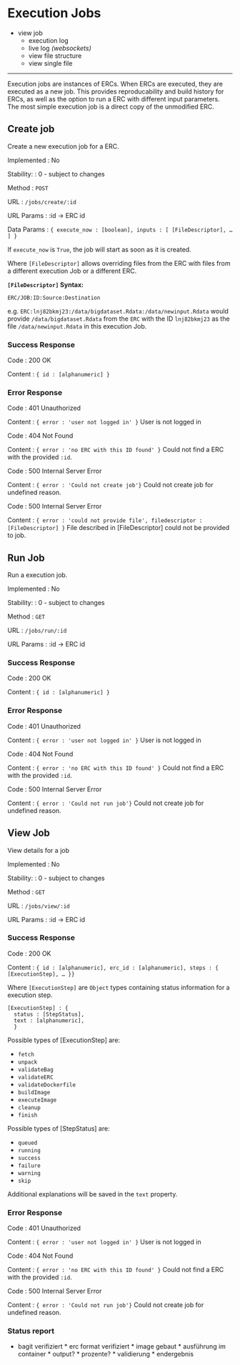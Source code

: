 # Execution Jobs

* view job
  * execution log
  * live log _(websockets)_
  * view file structure
  * view single file

---


Execution jobs are instances of ERCs. When ERCs are executed, they are executed
as a new job. This provides reproducability and build history for ERCs, as well
as the option to run a ERC with different input parameters. The most simple
execution job is a direct copy of the unmodified ERC.

## Create job

Create a new execution job for a ERC.

Implemented
: No

Stability:
: 0 - subject to changes

Method
: `POST`

URL
: `/jobs/create/:id`

URL Params
: :id → ERC id

Data Params
: ```{ execute_now : [boolean], inputs : [ [FileDescriptor], … ] }```

If `execute_now` is `True`, the job will start as soon as it is created.

Where `[FileDescriptor]` allows overriding files from the ERC with files
from a different execution Job or a different ERC.

__`[FileDescriptor]` Syntax:__
```
ERC/JOB:ID:Source:Destination
```

e.g. `ERC:lnj82bkmj23:/data/bigdataset.Rdata:/data/newinput.Rdata` would provide
`/data/bigdataset.Rdata` from the `ERC` with the ID `lnj82bkmj23` as the file
`/data/newinput.Rdata` in this execution Job.


### Success Response

Code
: 200 OK

Content
: ```{ id : [alphanumeric] }```

### Error Response

Code
: 401 Unauthorized

Content
: `{ error : 'user not logged in' }`
   User is not logged in



Code
: 404 Not Found

Content
: `{ error : 'no ERC with this ID found' }`
   Could not find a ERC with the provided `:id`.


Code
: 500 Internal Server Error

Content
: `{ error : 'Could not create job'}`
  Could not create job for undefined reason.



Code
: 500 Internal Server Error

Content
: `{ error : 'could not provide file', filedescriptor : [FileDescriptor] }`
  File described in [FileDescriptor] could not be provided to job.

## Run Job

Run a execution job.

Implemented
: No

Stability:
: 0 - subject to changes

Method
: `GET`

URL
: `/jobs/run/:id`

URL Params
: :id → ERC id

### Success Response

Code
: 200 OK

Content
: ```{ id : [alphanumeric] }```

### Error Response

Code
: 401 Unauthorized

Content
: `{ error : 'user not logged in' }`
   User is not logged in



Code
: 404 Not Found

Content
: `{ error : 'no ERC with this ID found' }`
   Could not find a ERC with the provided `:id`.


Code
: 500 Internal Server Error

Content
: `{ error : 'Could not run job'}`
  Could not create job for undefined reason.

## View Job

View details for a job

Implemented
: No

Stability:
: 0 - subject to changes

Method
: `GET`

URL
: `/jobs/view/:id`

URL Params
: :id → ERC id

### Success Response

Code
: 200 OK

Content
: ```{ id : [alphanumeric], erc_id : [alphanumeric], steps : { [ExecutionStep], … }}```

Where `[ExecutionStep]` are `Object` types containing status information for a execution step.

```
[ExecutionStep] : {
  status : [StepStatus],
  text : [alphanumeric],
  }
```

Possible types of [ExecutionStep] are:

* `fetch`
* `unpack`
* `validateBag`
* `validateERC`
* `validateDockerfile`
* `buildImage`
* `executeImage`
* `cleanup`
* `finish`

Possible types of [StepStatus] are:

* `queued`
* `running`
* `success`
* `failure`
* `warning`
* `skip`

Additional explanations will be saved in the `text` property.

### Error Response

Code
: 401 Unauthorized

Content
: `{ error : 'user not logged in' }`
   User is not logged in



Code
: 404 Not Found

Content
: `{ error : 'no ERC with this ID found' }`
   Could not find a ERC with the provided `:id`.


Code
: 500 Internal Server Error

Content
: `{ error : 'Could not run job'}`
  Could not create job for undefined reason.


### Status report

* bagit verifiziert
        * erc format verifiziert
        * image gebaut
        * ausführung im container
          * output?
          * prozente?
        * validierung
        * endergebnis

